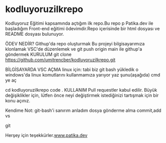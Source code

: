 # kodluyoruzilkrepo

Kodluyoruz Eğitimi kapsamında açtığım ilk repo.Bu repo p Patika.dev ile başladığım Front-end eğitimi ödevimdir.Repo içerisinde bir html dosyası ve README dosyası bulunuyor.

ÖDEV NEDİR?
Githup'da repo oluşturmak
Bu projeyi bilgisayarımıza klonlamak
VSC'de düzenlemek ve git push origin main ile githup'a göndermek
KURULUM
git clone https://github.com/umitrencber/kodluyoruzilkrepo.git

BİLGİSAYARDA VSC AÇMA
linux için:
tabi biz git bash yükledik o windows'da linux komutlarını kullanmamıza yarıyor yaz şunu(aşağıda) cmd ye aç

cd kodluyoruzilkrepo
code .
KULLANIM
Pull requestler kabul edilir. Büyük değişiklikler için, lütfen önce neyi değiştirmek istediğinizi tartışmak için bir konu açınız.

Kendime Not:
git-bash'i sanırım anladım dosya gönderme alma commit,add vs

git

Herşey için teşekkürler.www.patika.dev
